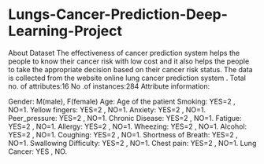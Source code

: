 # Lungs-Cancer-Prediction-Deep-Learning-Project

About Dataset
The effectiveness of cancer prediction system helps the people to know their cancer risk with low cost and it also helps the people to take the appropriate decision based on their cancer risk status. The data is collected from the website online lung cancer prediction system .
Total no. of attributes:16
No .of instances:284
Attribute information:

Gender: M(male), F(female)
Age: Age of the patient
Smoking: YES=2 , NO=1.
Yellow fingers: YES=2 , NO=1.
Anxiety: YES=2 , NO=1.
Peer_pressure: YES=2 , NO=1.
Chronic Disease: YES=2 , NO=1.
Fatigue: YES=2 , NO=1.
Allergy: YES=2 , NO=1.
Wheezing: YES=2 , NO=1.
Alcohol: YES=2 , NO=1.
Coughing: YES=2 , NO=1.
Shortness of Breath: YES=2 , NO=1.
Swallowing Difficulty: YES=2 , NO=1.
Chest pain: YES=2 , NO=1.
Lung Cancer: YES , NO.
